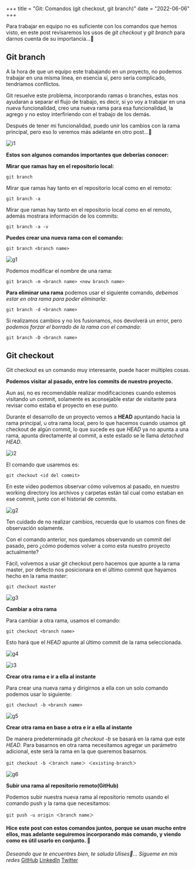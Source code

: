 +++
title = "Git: Comandos (git checkout, git branch)"
date = "2022-06-06"
+++

Para trabajar en equipo no es suficiente con los comandos que hemos visto, en este post revisaremos los usos de *git checkout* y *git branch* para darnos cuenta de su importancia...🐤

<!--more-->

## Git branch

A la hora de que un equipo este trabajando en un proyecto, no podemos trabajar en una misma línea, en esencia sí, pero sería complicado, tendríamos conflictos.

Git resuelve este problema, incorporando ramas o branches, estas nos ayudaran a separar el flujo de trabajo, es decir, si yo voy a trabajar en una nueva funcionalidad, creo una nueva rama para esa funcionalidad, la agrego y no estoy interfiriendo con el trabajo de los demás.

Después de tener mi funcionalidad, puedo unir los cambios con la rama principal, pero eso lo veremos más adelante en otro post...🧐

![i1](https://user-images.githubusercontent.com/99143567/172110072-e35f2c68-8ff3-4c2f-a368-26e094bdf51b.png)

**Estos son algunos comandos importantes que deberías conocer:**

**Mirar que ramas hay en el repositorio local:**

```
git branch
```

Mirar que ramas hay tanto en el repositorio local como en el remoto:

```
git branch -a
```

Mirar que ramas hay tanto en el repositorio local como en el remoto, además mostrara información de los commits:

```
git branch -a -v
```

**Puedes crear una nueva rama con el comando:**

```
git branch <branch name>
```

![g1](https://user-images.githubusercontent.com/99143567/172110095-672e4c9a-0ac8-4d8b-8550-a5661d3d8713.gif)

Podemos modificar el nombre de una rama:

```
git branch -m <branch name> <new branch name>
```

**Para eliminar una rama** podemos usar el siguiente comando, *debemos estar en otra rama para poder eliminarla*:

```
git branch -d <branch name>
```

Si realizamos cambios y no los fusionamos, nos devolverá un error, pero *podemos forzar el borrado de la rama con el comando*:

```
git branch -D <branch name>
```
## Git checkout

Git checkout es un comando muy interesante, puede hacer múltiples cosas.

**Podemos visitar al pasado, entre los commits de nuestro proyecto.**

Aun así, no es recomendable realizar modificaciones cuando estemos visitando un commit, solamente es aconsejable estar de visitante para revisar como estaba el proyecto en ese punto.

Durante el desarrollo de un proyecto vemos a **HEAD** apuntando hacia la rama principal, u otra rama local, pero lo que hacemos cuando usamos git checkout de algún commit, lo que sucede es que *HEAD* ya no apunta a una rama, apunta directamente al commit, a este estado se le llama *detached HEAD*.

![i2](https://user-images.githubusercontent.com/99143567/172110143-0c5a76d3-428d-4eb2-a139-cc46b33f4e7d.png)

El comando que usaremos es:

```
git checkout <id del commit>
```

En este video podemos observar cómo volvemos al pasado, en nuestro working directory los archivos y carpetas están tal cual como estaban en ese commit, junto con el historial de commits.

![g2](https://user-images.githubusercontent.com/99143567/172110168-ee08cc9e-8c73-4f72-a0fd-4a256d268f11.gif)

Ten cuidado de no realizar cambios, recuerda que lo usamos con fines de observación solamente.

Con el comando anterior, nos quedamos observando un commit del pasado, pero ¿cómo podemos volver a como esta nuestro proyecto actualmente?

Fácil, volvemos a usar git checkout pero hacemos que apunte a la rama master, por defecto nos posicionara en el último commit que hayamos hecho en la rama master:

```
git checkout master
```

![g3](https://user-images.githubusercontent.com/99143567/172110194-ad18c003-18f9-48c1-aab4-1f57d931ad48.gif)

**Cambiar a otra rama**

Para cambiar a otra rama, usamos el comando:

```
git checkout <branch name>
```

Esto hará que el *HEAD* apunte al último commit de la rama seleccionada.

![g4](https://user-images.githubusercontent.com/99143567/172110225-9850b9f4-538a-431d-92c3-0ccbe19e915d.gif)

![i3](https://user-images.githubusercontent.com/99143567/172220402-941249c5-165f-4c34-8d94-0d0993337484.png)

**Crear otra rama e ir a ella al instante**

Para crear una nueva rama y dirigirnos a ella con un solo comando podemos usar lo siguiente:

```
git checkout -b <branch name>
```

![g5](https://user-images.githubusercontent.com/99143567/172110250-24dfe675-cd90-44de-8284-6f584507eb1e.gif)

**Crear otra rama en base a otra e ir a ella al instante**

De manera predeterminada *git checkout -b* se basará en la rama que este *HEAD*. Para basarnos en otra rama necesitamos agregar un parámetro adicional, este será la rama en la que queremos basarnos.

```
git checkout -b ＜branch name＞ ＜existing-branch＞
```

![g6](https://user-images.githubusercontent.com/99143567/172110262-d58414e2-27f9-4c77-a5c4-2aad0af775c6.gif)

**Subir una rama al repositorio remoto(GitHub)**

Podemos subir nuestra nueva rama al repositorio remoto usando el comando push y la rama que necesitamos:

```
git push -u origin ＜branch name＞
```

#### Hice este post con estos comandos juntos, porque se usan mucho entre ellos, mas adelante seguiremos incorporando más comando, y viendo como es útil usarlo en conjunto. 🚀

*Deseando que te encuentres bien, te saluda Ulises🤵...*
*Sígueme en mis redes*
[GitHub](https://github.com/UlisesOrnelasR)
[LinkedIn](https://www.linkedin.com/in/ulises-ornelas/)
[Twitter](https://twitter.com/UlisesOrnelass)


